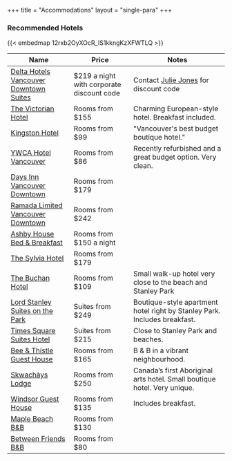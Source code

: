 +++
title = "Accommodations"
layout = "single-para"
+++

### Recommended Hotels

{{< embedmap 12rxb2OyXOcR_IS1kkngKzXFWTLQ >}}

| Name | Price | Notes |
|------|-------|-------|
|[Delta Hotels Vancouver Downtown Suites](http://www.marriott.com/hotels/travel/yvrdv-delta-hotels-vancouver-downtown-suites/)|$219 a night with corporate discount code|Contact [Julie Jones](jsj7@sfu.ca) for discount code|
|[The Victorian Hotel](http://victorianhotel.ca/)|Rooms from $155|Charming European-style hotel. Breakfast included.|
|[Kingston Hotel](http://www.kingstonhotelvancouver.com/)|Rooms from $99|"Vancouver's best budget boutique hotel."|
|[YWCA Hotel Vancouver](https://ywcavan.org/hotel)|Rooms from $86|Recently refurbished and a great budget option. Very clean.|
|[Days Inn Vancouver Downtown](http://www.daysinnvancouver.com/)|Rooms from $179|       |
|[Ramada Limited Vancouver Downtown](http://bit.ly/2lMffgc)|Rooms from $242|       |
|[Ashby House Bed & Breakfast](http://ashbyhousebb.com/)|Rooms from $150 a night|       |
|[The Sylvia Hotel](https://sylviahotel.com/)|Rooms from $179|       |
|[The Buchan Hotel](http://www.buchanhotel.com/)|Rooms from $109|Small walk-up hotel very close to the beach and Stanley Park|
|[Lord Stanley Suites on the Park ](http://www.lordstanley.com/about-us/)|Suites from $249|Boutique-style apartment hotel right by Stanley Park. Includes breakfast.|
|[Times Square Suites Hotel](http://www.timessquaresuites.com/)|Suites from $215|Close to Stanley Park and beaches.|
|[Bee & Thistle Guest House](http://www.beeandthistle.ca/)|Rooms from $165|B & B in a vibrant neighbourhood.|
|[Skwachàys Lodge](http://skwachays.com/)|Rooms from $250|Canada’s first Aboriginal arts hotel. Small boutique hotel. Very unique.|
|[Windsor Guest House](http://www.windsor.beautifulguesthouse.ca/)|Rooms from $135|Includes breakfast.|
|[Maple Beach B&B](http://www.maplehouse.com/home.html)|Rooms from $130|       |
|[Between Friends B&B](http://www.betweenfriends-vancouver.com/)|Rooms from $80|       |

